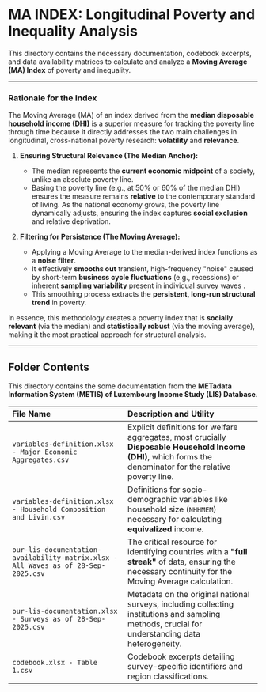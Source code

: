 
# MA INDEX: Longitudinal Poverty and Inequality Analysis

This directory contains the necessary documentation, codebook excerpts, and data availability matrices to calculate and analyze a **Moving Average (MA) Index** of poverty and inequality.

***

### Rationale for the Index

The Moving Average (MA) of an index derived from the **median disposable household income (DHI)** is a superior measure for tracking the poverty line through time because it directly addresses the two main challenges in longitudinal, cross-national poverty research: **volatility** and **relevance**.

1.  **Ensuring Structural Relevance (The Median Anchor):**
    * The median represents the **current economic midpoint** of a society, unlike an absolute poverty line.
    * Basing the poverty line (e.g., at 50% or 60% of the median DHI) ensures the measure remains **relative** to the contemporary standard of living. As the national economy grows, the poverty line dynamically adjusts, ensuring the index captures **social exclusion** and relative deprivation.

2.  **Filtering for Persistence (The Moving Average):**
    * Applying a Moving Average to the median-derived index functions as a **noise filter**.
    * It effectively **smooths out** transient, high-frequency "noise" caused by short-term **business cycle fluctuations** (e.g., recessions) or inherent **sampling variability** present in individual survey waves .
    * This smoothing process extracts the **persistent, long-run structural trend** in poverty.
  

In essence, this methodology creates a poverty index that is **socially relevant** (via the median) and **statistically robust** (via the moving average), making it the most practical approach for structural analysis.

***

## Folder Contents

This directory contains the some documentation from the **METadata Information System (METIS) of Luxembourg Income Study (LIS) Database**.

| File Name | Description and Utility |
| :--- | :--- |
| `variables-definition.xlsx - Major Economic Aggregates.csv` | Explicit definitions for welfare aggregates, most crucially **Disposable Household Income (DHI)**, which forms the denominator for the relative poverty line. |
| `variables-definition.xlsx - Household Composition and Livin.csv` | Definitions for socio-demographic variables like household size (`NHHMEM`) necessary for calculating **equivalized** income. |
| `our-lis-documentation-availability-matrix.xlsx - All Waves as of 28-Sep-2025.csv` | The critical resource for identifying countries with a **"full streak"** of data, ensuring the necessary continuity for the Moving Average calculation. |
| `our-lis-documentation.xlsx - Surveys as of 28-Sep-2025.csv` | Metadata on the original national surveys, including collecting institutions and sampling methods, crucial for understanding data heterogeneity. |
| `codebook.xlsx - Table 1.csv` | Codebook excerpts detailing survey-specific identifiers and region classifications. |
